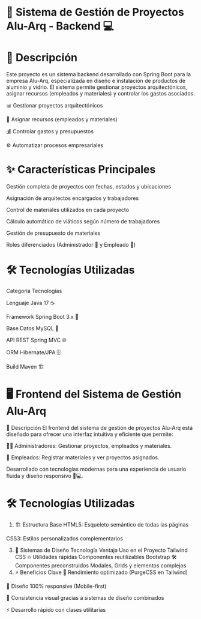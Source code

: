 # 🏢 Sistema de Gestión de Proyectos Alu-Arq - Backend 💻

# 📝 Descripción
Este proyecto es un sistema backend desarrollado con Spring Boot para la empresa Alu-Arq, especializada en diseño e instalación de productos de aluminio y vidrio. El sistema permite gestionar proyectos arquitectónicos, asignar recursos (empleados y materiales) y controlar los gastos asociados.

📊 Gestionar proyectos arquitectónicos

👷 Asignar recursos (empleados y materiales)

💰 Controlar gastos y presupuestos

⚙️ Automatizar procesos empresariales

# ✨ Características Principales
Gestión completa de proyectos con fechas, estados y ubicaciones

Asignación de arquitectos encargados y trabajadores

Control de materiales utilizados en cada proyecto

Cálculo automático de viáticos según número de trabajadores

Gestión de presupuesto de materiales

Roles diferenciados (Administrador 👑 y Empleado 👷)

# 🛠️ Tecnologías Utilizadas
Categoría	Tecnologías

Lenguaje	Java 17 ☕

Framework	Spring Boot 3.x 🌱

Base Datos	MySQL 🐬

API REST	Spring MVC 🌐

ORM	Hibernate/JPA 🗄️

Build	Maven 🏗️

# 🖥️ Frontend del Sistema de Gestión Alu-Arq
📌 Descripción
El frontend del sistema de gestión de proyectos Alu-Arq está diseñado para ofrecer una interfaz intuitiva y eficiente que permite:

👨‍💼 Administradores: Gestionar proyectos, empleados y materiales.

👷 Empleados: Registrar materiales y ver proyectos asignados.

Desarrollado con tecnologías modernas para una experiencia de usuario fluida y diseño responsivo 📱💻.

# 🛠️ Tecnologías Utilizadas
1. 🏗️ Estructura Base
HTML5: Esqueleto semántico de todas las páginas

CSS3: Estilos personalizados complementarios

3. 🎨 Sistemas de Diseño
Tecnología	Ventaja	Uso en el Proyecto
Tailwind CSS	🔥 Utilidades rápidas	Componentes reutilizables
Bootstrap	🛠️ Componentes preconstruidos	Modales, Grids y elementos complejos
4. ⚡ Beneficios Clave
🚀 Rendimiento optimizado (PurgeCSS en Tailwind)

📱 Diseño 100% responsive (Mobile-first)

🎨 Consistencia visual gracias a sistemas de diseño combinados

⚡ Desarrollo rápido con clases utilitarias
